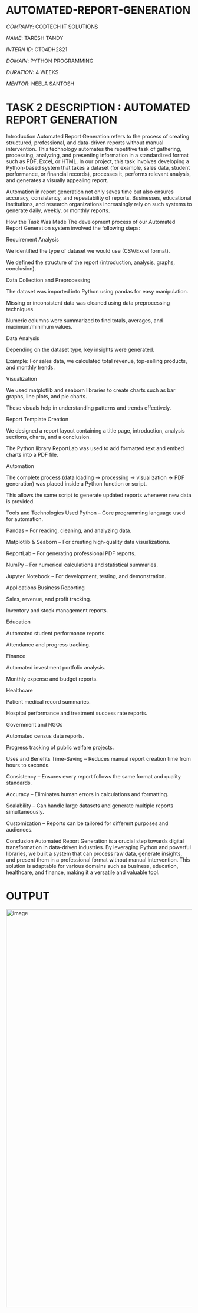 # AUTOMATED-REPORT-GENERATION

*COMPANY*: CODTECH IT SOLUTIONS

*NAME*: TARESH TANDY

*INTERN ID*: CT04DH2821

*DOMAIN*: PYTHON PROGRAMMING

*DURATION*: 4 WEEKS

*MENTOR*: NEELA SANTOSH

# TASK 2 DESCRIPTION : AUTOMATED REPORT GENERATION #

Introduction
Automated Report Generation refers to the process of creating structured, professional, and data-driven reports without manual intervention. This technology automates the repetitive task of gathering, processing, analyzing, and presenting information in a standardized format such as PDF, Excel, or HTML. In our project, this task involves developing a Python-based system that takes a dataset (for example, sales data, student performance, or financial records), processes it, performs relevant analysis, and generates a visually appealing report.

Automation in report generation not only saves time but also ensures accuracy, consistency, and repeatability of reports. Businesses, educational institutions, and research organizations increasingly rely on such systems to generate daily, weekly, or monthly reports.

How the Task Was Made
The development process of our Automated Report Generation system involved the following steps:

Requirement Analysis

We identified the type of dataset we would use (CSV/Excel format).

We defined the structure of the report (introduction, analysis, graphs, conclusion).

Data Collection and Preprocessing

The dataset was imported into Python using pandas for easy manipulation.

Missing or inconsistent data was cleaned using data preprocessing techniques.

Numeric columns were summarized to find totals, averages, and maximum/minimum values.

Data Analysis

Depending on the dataset type, key insights were generated.

Example: For sales data, we calculated total revenue, top-selling products, and monthly trends.

Visualization

We used matplotlib and seaborn libraries to create charts such as bar graphs, line plots, and pie charts.

These visuals help in understanding patterns and trends effectively.

Report Template Creation

We designed a report layout containing a title page, introduction, analysis sections, charts, and a conclusion.

The Python library ReportLab was used to add formatted text and embed charts into a PDF file.

Automation

The complete process (data loading → processing → visualization → PDF generation) was placed inside a Python function or script.

This allows the same script to generate updated reports whenever new data is provided.

Tools and Technologies Used
Python – Core programming language used for automation.

Pandas – For reading, cleaning, and analyzing data.

Matplotlib & Seaborn – For creating high-quality data visualizations.

ReportLab – For generating professional PDF reports.

NumPy – For numerical calculations and statistical summaries.

Jupyter Notebook – For development, testing, and demonstration.

Applications
Business Reporting

Sales, revenue, and profit tracking.

Inventory and stock management reports.

Education

Automated student performance reports.

Attendance and progress tracking.

Finance

Automated investment portfolio analysis.

Monthly expense and budget reports.

Healthcare

Patient medical record summaries.

Hospital performance and treatment success rate reports.

Government and NGOs

Automated census data reports.

Progress tracking of public welfare projects.

Uses and Benefits
Time-Saving – Reduces manual report creation time from hours to seconds.

Consistency – Ensures every report follows the same format and quality standards.

Accuracy – Eliminates human errors in calculations and formatting.

Scalability – Can handle large datasets and generate multiple reports simultaneously.

Customization – Reports can be tailored for different purposes and audiences.

Conclusion
Automated Report Generation is a crucial step towards digital transformation in data-driven industries. By leveraging Python and powerful libraries, we built a system that can process raw data, generate insights, and present them in a professional format without manual intervention. This solution is adaptable for various domains such as business, education, healthcare, and finance, making it a versatile and valuable tool.

# OUTPUT #

<img width="1920" height="1080" alt="Image" src="https://github.com/user-attachments/assets/7d173325-f14a-4bfb-b63d-620ecf725e54" />
